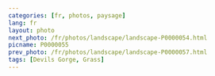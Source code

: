 ```yaml
---
categories: [fr, photos, paysage]
lang: fr
layout: photo
next_photo: /fr/photos/landscape/landscape-P0000054.html
picname: P0000055
prev_photo: /fr/photos/landscape/landscape-P0000057.html
tags: [Devils Gorge, Grass]
---
```


